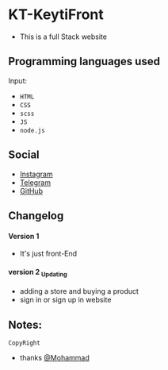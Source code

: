 # KT-KeytiFront
- This is a full Stack website
## Programming languages used
Input:
- `HTML`
- `CSS`
- `scss`
- `JS`
- `node.js`

## Social

-  [Instagram](https://instagram.com/bhrad2006)
-  [Telegram](https://t.me/bhradhashemi)
-  [GitHub](https://pages.github.com/BehradHashemi)

## Changelog
#### Version 1
- It's just front-End
#### version 2 <sub>Updating
  - adding a store and buying a product
- sign in or sign up in website
  
## Notes:
```
CopyRight
```
  - thanks [@Mohammad](https://github.com/Mohammadsdq)
